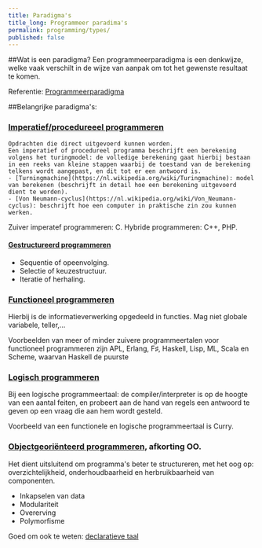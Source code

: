 ```yaml
---
title: Paradigma's
title_long: Programmeer paradima's
permalink: programming/types/
published: false
---
```


##Wat is een paradigma?
Een programmeerparadigma is een denkwijze, welke vaak verschilt in de wijze van aanpak om tot het gewenste resultaat te komen.

Referentie: [Programmeerparadigma](https://nl.wikipedia.org/wiki/Programmeerparadigma)

##Belangrijke paradigma's:
### [Imperatief/procedureeel programmeren](https://nl.wikipedia.org/wiki/Imperatief_programmeren)
    Opdrachten die direct uitgevoerd kunnen worden.
    Een imperatief of procedureel programma beschrijft een berekening volgens het turingmodel: de volledige berekening gaat hierbij bestaan in een reeks van kleine stappen waarbij de toestand van de berekening telkens wordt aangepast, en dit tot er een antwoord is.
    - [Turningmachine](https://nl.wikipedia.org/wiki/Turingmachine): model van berekenen (beschrijft in detail hoe een berekening uitgevoerd dient te worden).
    - [Von Neumann-cyclus](https://nl.wikipedia.org/wiki/Von_Neumann-cyclus): beschrijft hoe een computer in praktische zin zou kunnen werken.

Zuiver imperatef programmeren: C.
Hybride programmeren: C++, PHP.
 
#### [Gestructureerd programmeren](https://nl.wikipedia.org/wiki/Gestructureerd_programmeren)

  - Sequentie of opeenvolging.
  - Selectie of keuzestructuur.
  - Iteratie of herhaling.

### [Functioneel programmeren](https://nl.wikipedia.org/wiki/Functioneel_programmeren)
Hierbij is de informatieverwerking opgedeeld in functies.
Mag niet globale variabele, teller,...

Voorbeelden van meer of minder zuivere programmeertalen voor functioneel programmeren zijn APL, Erlang, F♯, Haskell, Lisp, ML, Scala en Scheme, waarvan Haskell de puurste 

### [Logisch programmeren](https://nl.wikipedia.org/wiki/Logisch_programmeren)
Bij een logische programmeertaal: de compiler/interpreter is op de hoogte van een aantal feiten, en probeert aan de hand van regels een antwoord te geven op een vraag die aan hem wordt gesteld.

Voorbeeld van een functionele en logische programmeertaal is Curry.

### [Objectgeoriënteerd programmeren](https://nl.wikipedia.org/wiki/Objectgeori%C3%ABnteerd), afkorting OO.
Het dient uitsluitend om programma's beter te structureren, met het oog op: overzichtelijkheid, onderhoudbaarheid en herbruikbaarheid van componenten.

 - Inkapselen van data
 - Modulariteit
 - Overerving
 - Polymorfisme

Goed om ook te weten: [declaratieve taal](https://nl.wikipedia.org/wiki/Declaratieve_taal)